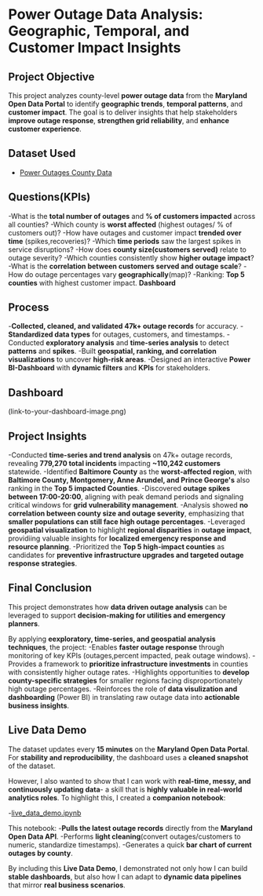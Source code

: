 # Power Outage Data Analysis: Geographic, Temporal, and Customer Impact Insights

## **Project Objective**

This project analyzes county-level **power outage data** from the **Maryland Open Data Portal** to identify **geographic trends**, **temporal patterns**, and **customer impact**. The goal is to deliver insights that help stakeholders **improve outage response**, **strengthen grid reliability**, and **enhance customer experience**.

## **Dataset Used**

- <a href="https://github.com/aagomu1/Power-Outage-Data-Analysis/blob/main/Power_Outages_-_County_20250826.microsoftexcelworksheet.xlsx">Power Outages County Data</a>

## **Questions(KPIs)**

-What is the **total number of outages** and **% of customers impacted** across all counties?
-Which county is **worst affected** (highest outages/ % of customers out)?
-How have outages and customer impact **trended over time** (spikes,recoveries)?
-Which **time periods** saw the largest spikes in service disruptions?
-How does **county size(customers served)** relate to outage severity?
-Which counties consistently show **higher outage impact**?
-What is the **correlation between customers served and outage scale**?
-How do outage percentages vary **geographically**(map)?
-Ranking: **Top 5 counties** with highest customer impact.
**Dashboard** 

## **Process**

\-**Collected, cleaned, and validated 47k+ outage records** for accuracy.
-**Standardized data types** for outages, customers, and timestamps.
-Conducted **exploratory analysis** and **time-series analysis** to detect **patterns** and **spikes**.
-Built **geospatial, ranking, and correlation visualizations** to uncover **high-risk areas**.
-Designed an interactive **Power BI-Dashboard** with **dynamic filters** and **KPIs** for stakeholders.

## **Dashboard**

(link-to-your-dashboard-image.png)

## **Project Insights**

-Conducted **time-series and trend analysis** on 47k+ outage records, revealing **779,270 total incidents** impacting **~110,242 customers** statewide.
-Identified **Baltimore County** as the **worst-affected region**, with **Baltimore County, Montgomery, Anne Arundel, and Prince George's** also ranking in the **Top 5 impacted Counties**.
-Discovered **outage spikes between 17:00-20:00**, aligning with peak demand periods and signaling critical windows for **grid vulnerability management**.
-Analysis showed **no correlation between county size and outage severity**, emphasizing that **smaller populations can still face high outage percentages**.
-Leveraged **geospatial visualization** to highlight **regional disparities** in **outage impact**, providiing valuable insights for **localized emergency response and resource planning**.
-Prioritized the **Top 5 high-impact counties** as candidates for **preventive infrastructure upgrades and targeted outage response strategies**.

## **Final Conclusion**

This project demonstrates how **data driven outage analysis** can be leveraged to support **decision-making for utilities and emergency planners**.

By applying **eexploratory, time-series, and geospatial analysis techniques**, the project:
-Enables **faster outage response** through monitoring of key KPIs (outages,percent impacted, peak outage windows).
-Provides a framework to **prioritize infrastructure investments** in counties with consistently higher outage rates.
-Highlights opportunities to **develop county-specific strategies** for smaller regions facing disproportionately high outage percentages.
-Reinforces the role of **data visulization and dashboarding** (Power BI) in translating raw outage data into **actionable business insights**.

## **Live Data Demo**

The dataset updates every **15 minutes** on the **Maryland Open Data Portal**.
For **stability and reproducibility**, the dashboard uses a **cleaned snapshot** of the dataset.

However, I also wanted to show that I can work with **real-time, messy, and continuously updating data**- a skill that is **highly valuable in real-world analytics roles**.
To highlight this, I created a **companion notebook**:

\-[live\_data\_demo.ipynb](./live_data_demo.ipynb)

This notebook:
-**Pulls the latest outage records** directly from the **Maryland Open Data API**.
-Performs **light cleaning**(convert outages/customers to numeric, standardize timestamps).
-Generates a quick **bar chart of current outages by county**.

By including this **Live Data Demo**, I demonstrated not only how I can build **stable dashboards**, but also how I can adapt to **dynamic data pipelines** that mirror **real business scenarios**.

